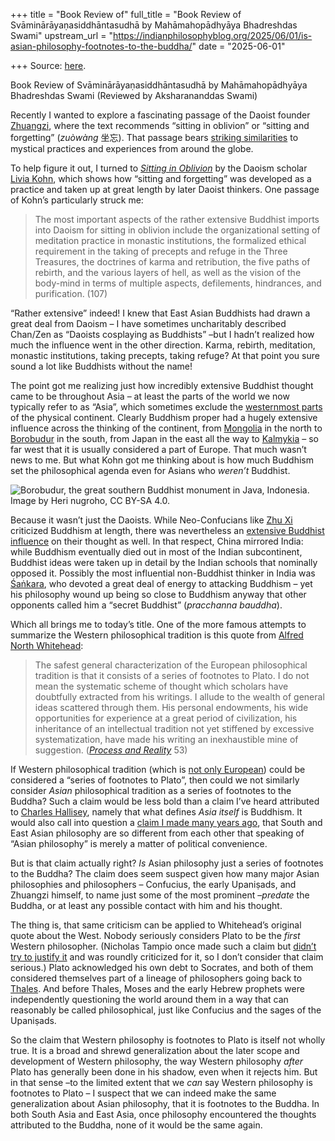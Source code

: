 +++
title = "Book Review of"
full_title = "Book Review of Svāminārāyaṇasiddhāntasudhā by Mahāmahopādhyāya Bhadreshdas Swami"
upstream_url = "https://indianphilosophyblog.org/2025/06/01/is-asian-philosophy-footnotes-to-the-buddha/"
date = "2025-06-01"

+++
Source: [here](https://indianphilosophyblog.org/2025/06/01/is-asian-philosophy-footnotes-to-the-buddha/).

Book Review of Svāminārāyaṇasiddhāntasudhā by Mahāmahopādhyāya Bhadreshdas Swami (Reviewed by Aksharananddas Swami)

Recently I wanted to explore a fascinating passage of the Daoist founder [Zhuangzi](https://plato.stanford.edu/entries/zhuangzi/), where the text recommends “sitting in oblivion” or “sitting and forgetting” (*zuòwàng* 坐忘). That passage bears [striking similarities](https://loveofallwisdom.com/blog/2024/07/finding-mysticism-in-unexpected-places/) to mystical practices and experiences from around the globe.

To help figure it out, I turned to [*Sitting in Oblivion*](https://archive.org/details/sitting-in-oblivion-daoist-meditation-livia-kohn) by the Daoism scholar [Livia Kohn](https://en.wikipedia.org/wiki/Livia_Kohn), which shows how “sitting and forgetting” was developed as a practice and taken up at great length by later Daoist thinkers. One passage of Kohn’s particularly struck me:

> The most important aspects of the rather extensive Buddhist imports
> into Daoism for sitting in oblivion include the organizational setting
> of meditation practice in monastic institutions, the formalized
> ethical requirement in the taking of precepts and refuge in the Three
> Treasures, the doctrines of karma and retribution, the five paths of
> rebirth, and the various layers of hell, as well as the vision of the
> body-mind in terms of multiple aspects, defilements, hindrances, and
> purification. (107)

“Rather extensive” indeed! I knew that East Asian Buddhists had drawn a great deal from Daoism – I have sometimes uncharitably described Chan/Zen as “Daoists cosplaying as Buddhists” –but I hadn’t realized how much the influence went in the other direction. Karma, rebirth, meditation, monastic institutions, taking precepts, taking refuge? At that point you sure sound a lot like Buddhists without the name!

The point got me realizing just how incredibly extensive Buddhist thought came to be throughout Asia – at least the parts of the world we now typically refer to as “Asia”, which sometimes exclude the [westernmost parts](https://en.wikipedia.org/wiki/West_Asia) of the physical continent. Clearly Buddhism proper had a hugely extensive influence across the thinking of the continent, from [Mongolia](https://en.wikipedia.org/wiki/Buddhism_in_Mongolia) in the north to [Borobudur](https://www.britannica.com/topic/Borobudur) in the south, from Japan in the east all the way to [Kalmykia](https://en.wikipedia.org/wiki/Buddhism_in_Kalmykia) – so far west that it is usually considered a part of Europe. That much wasn’t news to me. But what Kohn got me thinking about is how much Buddhism set the philosophical agenda even for Asians who *weren’t* Buddhist.

![Borobudur, the great southern Buddhist monument in Java, Indonesia. Image by Heri nugroho, CC BY-SA 4.0.](https://loveofallwisdom.com/wp-content/uploads/2025/05/borobudur-1024x683.jpg)

Because it wasn’t just the Daoists. While Neo-Confucians like [Zhu Xi](https://plato.stanford.edu/entries/zhu-xi/) criticized Buddhism at length, there was nevertheless an [extensive Buddhist influence](https://ndpr.nd.edu/reviews/the-buddhist-roots-of-zhu-xis-philosophical-thought/) on their thought as well. In that respect, China mirrored India: while Buddhism eventually died out in most of the Indian subcontinent, Buddhist ideas were taken up in detail by the Indian schools that nominally opposed it. Possibly the most influential non-Buddhist thinker in India was [Śaṅkara](https://plato.stanford.edu/entries/shankara/), who devoted a great deal of energy to attacking Buddhism – yet his philosophy wound up being so close to Buddhism anyway that other opponents called him a “secret Buddhist” (*pracchanna bauddha*).

Which all brings me to today’s title. One of the more famous attempts to summarize the Western philosophical tradition is this quote from [Alfred North Whitehead](https://plato.stanford.edu/entries/whitehead/):

> The safest general characterization of the European philosophical
> tradition is that it consists of a series of footnotes to Plato. I do
> not mean the systematic scheme of thought which scholars have
> doubtfully extracted from his writings. I allude to the wealth of
> general ideas scattered through them. His personal endowments, his
> wide opportunities for experience at a great period of civilization,
> his inheritance of an intellectual tradition not yet stiffened by
> excessive systematization, have made his writing an inexhaustible mine
> of suggestion. ([*Process and
> Reality*](https://archive.org/details/processreality0000alfr/page/52/mode/2up)
> 53)

If Western philosophical tradition (which is [not only European](https://loveofallwisdom.com/blog/2022/01/the-west-is-neither-white-nor-european/)) could be considered a “series of footnotes to Plato”, then could we not similarly consider *Asian* philosophical tradition as a series of footnotes to the Buddha? Such a claim would be less bold than a claim I’ve heard attributed to [Charles Hallisey](https://en.wikipedia.org/wiki/Charles_Hallisey), namely that what defines *Asia itself* is Buddhism. It would also call into question a [claim I made many years ago](https://loveofallwisdom.com/blog/2009/06/does-asian-philosophy-exist/), that South and East Asian philosophy are so different from each other that speaking of “Asian philosophy” is merely a matter of political convenience.

But is that claim actually right? *Is* Asian philosophy just a series of footnotes to the Buddha? The claim does seem suspect given how many major Asian philosophies and philosophers – Confucius, the early Upaniṣads, and Zhuangzi himself, to name just some of the most prominent –*predate* the Buddha, or at least any possible contact with him and his thought.

The thing is, that same criticism can be applied to Whitehead’s original quote about the West. Nobody seriously considers Plato to be the *first* Western philosopher. (Nicholas Tampio once made such a claim but [didn’t try to justify it](https://loveofallwisdom.com/blog/2016/09/on-al-ghazali-and-the-cultural-specificity-of-philosophy/) and was roundly criticized for it, so I don’t consider that claim serious.) Plato acknowledged his own debt to Socrates, and both of them considered themselves part of a lineage of philosophers going back to [Thales](https://iep.utm.edu/thales/). And before Thales, Moses and the early Hebrew prophets were independently questioning the world around them in a way that can reasonably be called philosophical, just like Confucius and the sages of the Upaniṣads.

So the claim that Western philosophy is footnotes to Plato is itself not wholly true. It is a broad and shrewd generalization about the later scope and development of Western philosophy, the way Western philosophy *after* Plato has generally been done in his shadow, even when it rejects him. But in that sense –to the limited extent that we *can* say Western philosophy is footnotes to Plato – I suspect that we can indeed make the same generalization about Asian philosophy, that it is footnotes to the Buddha. In both South Asia and East Asia, once philosophy encountered the thoughts attributed to the Buddha, none of it would be the same again.
